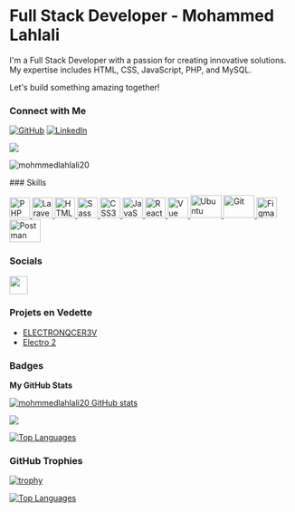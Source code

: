 # Full Stack Developer - Mohammed Lahlali

I'm a Full Stack Developer with a passion for creating innovative solutions. My expertise includes HTML, CSS, JavaScript, PHP, and MySQL.

Let's build something amazing together!

### Connect with Me

[![GitHub](https://img.shields.io/badge/GitHub-MohammedLahlali-<white>?logo=github)](https://github.com/mohmmedlahlali20)
[![LinkedIn](https://img.shields.io/badge/LinkedIn-MohammedLahlali-blue?style=social&logo=linkedin)](https://www.linkedin.com/in/mohammed-lahlali-a80996266/)




<a href="https://github.com/mohmmedlahlali20" target="_blank" rel="noreferrer"><img
src="https://img.shields.io/github/followers/mohmmedlahlali20?logo=github&style=for-the-badge&color=0891b2&labelColor=1c1917" /></a>
<p align="left"> <img src="https://komarev.com/ghpvc/?username=mohmmedlahlali20&label=Profile%20views&color=0e75b6&style=flat" alt="mohmmedlahlali20" /> </p>
### Skills

<p align="left">

  <a href="https://www.php.net/" target="_blank" rel="noreferrer">
    <img src="https://raw.githubusercontent.com/danielcranney/readme-generator/main/public/icons/skills/php-colored.svg" width="36" height="36" alt="PHP" />
  </a>
  <a href="https://laravel.com/" target="_blank" rel="noreferrer">
    <img src="https://upload.wikimedia.org/wikipedia/commons/thumb/9/9a/Laravel.svg/1024px-Laravel.svg.png" width="36" height="36" alt="Laravel" />
</a>
  <a href="https://developer.mozilla.org/en-US/docs/Glossary/HTML5" target="_blank" rel="noreferrer">
    <img src="https://raw.githubusercontent.com/danielcranney/readme-generator/main/public/icons/skills/html5-colored.svg" width="36" height="36" alt="HTML5" />
  </a>
  <a href="https://sass-lang.com/" target="_blank" rel="noreferrer">
    <img src="https://raw.githubusercontent.com/danielcranney/readme-generator/main/public/icons/skills/sass-colored.svg" width="36" height="36" alt="Sass" />
  </a>
  <a href="https://www.w3.org/TR/CSS/#css" target="_blank" rel="noreferrer">
    <img src="https://raw.githubusercontent.com/danielcranney/readme-generator/main/public/icons/skills/css3-colored.svg" width="36" height="36" alt="CSS3" />
  </a>
    <a href="https://developer.mozilla.org/en-US/docs/Web/JavaScript" target="_blank" rel="noreferrer">
    <img src="https://raw.githubusercontent.com/danielcranney/readme-generator/main/public/icons/skills/javascript-colored.svg" width="36" height="36" alt="JavaScript" />
  </a>
  <a href="https://reactjs.org/" target="_blank" rel="noreferrer">
    <img src="https://raw.githubusercontent.com/danielcranney/readme-generator/main/public/icons/skills/react-colored.svg" width="36" height="36" alt="React" />
  </a> 
<a href="https://vuejs.org/" target="_blank" rel="noreferrer">
    <img src="https://raw.githubusercontent.com/danielcranney/readme-generator/main/public/icons/skills/vuejs-colored.svg" width="36" height="36" alt="Vue" />
  </a> 
<a href="https://ubuntu.com/" target="_blank" rel="noreferrer">
    <img src="https://upload.wikimedia.org/wikipedia/commons/a/ab/Logo-ubuntu_cof-orange-hex.svg" width="55" height="40" alt="Ubuntu" />
</a>

  <a href="https://git-scm.com/" target="_blank" rel="noreferrer">
    <img src="https://upload.wikimedia.org/wikipedia/commons/thumb/e/e0/Git-logo.svg/1280px-Git-logo.svg.png" width="55" height="40" alt="Git" />
</a>
  <a href="https://www.figma.com/" target="_blank" rel="noreferrer">
    <img src="https://raw.githubusercontent.com/danielcranney/readme-generator/main/public/icons/skills/figma-colored.svg" width="36" height="36" alt="Figma" />
  </a>

<a href="https://www.postman.com/" target="_blank" rel="noreferrer">
    <img src="https://assets.getpostman.com/common-share/postman-logo-stacked.svg" width="55" height="40" alt="Postman" />
</a>



</p>



### Socials

<p align="left"> <a href="https://github.com/mohmmedlahlali20" target="_blank" rel="noreferrer"> <picture> <source media="(prefers-color-scheme: dark)" srcset="https://raw.githubusercontent.com/danielcranney/readme-generator/main/public/icons/socials/github-dark.svg" /> <source media="(prefers-color-scheme: light)" srcset="https://raw.githubusercontent.com/danielcranney/readme-generator/main/public/icons/socials/github.svg" /> <img src="https://raw.githubusercontent.com/danielcranney/readme-generator/main/public/icons/socials/github.svg" width="32" height="32" /> </picture> </a></p>

### Projets en Vedette
- [ELECTRONQCER3V]([(https://github.com/mohmmedlahlali20/ELECTRONACER.V3)])
- [Electro 2]([(https://github.com/mohmmedlahlali20/electronacer2)])

### Badges

<b>My GitHub Stats</b>

<a href="[(https://github.com/mohmmedlahlali20)](https://github.com/mohmmedlahlali20)"><img src="https://github-readme-stats.vercel.app/api?username=mohmmedlahlali20&show_icons=true&hide=&count_private=true&title_color=0891b2&text_color=ffffff&icon_color=0891b2&bg_color=1c1917&hide_border=true&show_icons=true" alt="mohmmedlahlali20 GitHub stats" /></a>

<a href="https://github.com/mohmmedlahlali20"><img src="https://github-readme-streak-stats.herokuapp.com/?user=mohmmedlahlali20&stroke=ffffff&background=1c1917&ring=0891b2&fire=0891b2&currStreakNum=ffffff&currStreakLabel=0891b2&sideNums=ffffff&sideLabels=ffffff&dates=ffffff&hide_border=true" /></a>

<a href="https://github.com/mohmmedlahlali20" align="left"><img src="https://github-readme-stats.vercel.app/api/top-langs/?username=mohmmedlahlali20&langs_count=10&title_color=0891b2&text_color=ffffff&icon_color=0891b2&bg_color=1c1917&hide_border=true&locale=en&custom_title=Top%20%Languages" alt="Top Languages" /></a>

### GitHub Trophies

[![trophy](https://github-profile-trophy.vercel.app/?username=mohmmedlahlali20&theme=nord&column=7)](https://github.com/ryo-ma/github-profile-trophy)

<a href="https://github.com/mohmmedlahlali20" align="left"><img src="https://github-readme-stats.vercel.app/api/top-langs/?username=mohmmedlahlali20&langs_count=10&title_color=0891b2&text_color=ffffff&icon_color=0891b2&bg_color=1c1917&hide_border=true&locale=en&custom_title=Top%20%Languages" alt="Top Languages" /></a>
